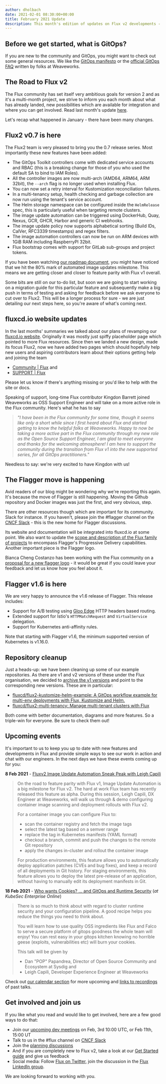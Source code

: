 ```yaml
---
author: dholbach
date: 2021-02-01 08:30:00+00:00
title: February 2021 Update
description: This month's edition of updates on Flux v2 developments - 0.7 release, Flagger 1.6 release, project and website changes, new events and more.
---
```


## Before we get started, what is GitOps?

If you are new to the community and GitOps, you might want to check out
some general resources. We like the [GitOps
manifesto](https://www.weave.works/blog/what-is-gitops-really) or the
[official GitOps FAQ](https://www.weave.works/blog/the-official-gitops-faq)
written by folks at Weaveworks.

## The Road to Flux v2

The Flux community has set itself very ambitious goals for version 2 and
as it's a multi-month project, we strive to inform you each month about
what has already landed, new possibilities which are available for
integration and where you can get involved. Read last month's update
[here](/blog/2021/01/january-2021-update/).

Let's recap what happened in January - there have been many changes.

## Flux2 v0.7 is here

The Flux2 team is very pleased to bring you the 0.7 release series. Most
importantly these new features have been added:

- The GitOps Toolkit controllers come with dedicated service accounts
  and RBAC (this is a breaking change for those of you who used the
  default SA to bind to IAM Roles).
- All the controller images are now multi-arch (AMD64, ARM64, ARM
  32bit), the `--arch` flag is no longer used when installing Flux.
- You can now set a retry interval for Kustomization reconciliation
  failures.
- In a multi-tenancy setup, health checking and garbage collection are
  now run using the tenant\'s service account.
- The Helm storage namespace can be configured inside the `HelmRelease`
  spec, this is particularly useful when targeting remote clusters.
- The image update automation can be triggered using DockerHub, Quay,
  Nexus, GCR, GHCR, Harbor and generic CI webhooks.
- The image update policy now supports alphabetical sorting (Build
  IDs, CalVer, RFC3339 timestamps) and regex filters.
- The image automation controllers can now be run on ARM devices with
  1GiB RAM including RaspberryPI 32bit.
- Flux bootstrap comes with support for GitLab sub-groups and project
  tokens.

If you have been watching [our roadmap document](/roadmap/), you might
have noticed that we hit the 80% mark of automated image updates
milestone. This means we are getting closer and closer to feature parity
with Flux v1 overall.

Some bits are still on our to-do list, but soon we are going to start
working on a migration guide for this particular feature and
subsequently make a big push in terms of testing and asking for feedback
before we ask everyone to cut over to Flux2. This will be a longer
process for sure - we are just detailing our next steps here, so you're
aware of what's coming next.

## fluxcd.io website updates

In the last months' summaries we talked about our plans of revamping our
[fluxcd.io website](https://fluxcd.io/). Originally it was mostly just
spiffy placeholder page which pointed to more Flux resources. Since then
we landed a new design, made its focus Flux2, now we have added two pages
which should hopefully help new users and aspiring contributors learn
about their options getting help and joining the team

- [Community \| Flux](https://fluxcd.io/community/) and
- [SUPPORT \| Flux](https://fluxcd.io/support/)

Please let us know if there's anything missing or you'd like to help
with the site or docs.

Speaking of support, long-time Flux contributor Kingdon Barrett joined
Weaveworks as OSS Support Engineer and will take on a more active role
in the Flux community. Here's what he has to say

> *\"I have been in the Flux community for some time, though it seems
> like only a short while since I first heard about Flux and started
> getting to know the helpful folks at Weaveworks. Happy to now be
> taking a more active part in the Flux community through my new role as
> the Open Source Support Engineer, I am glad to meet everyone and
> thanks for the welcoming atmosphere! I am here to support the
> community during the transition from Flux v1 into the new supported
> series, for all GitOps practitioners.\"*

Needless to say: we're very excited to have Kingdon with us!

## The Flagger move is happening

Avid readers of our blog might be wondering why we're reporting this
again. It's because the move of Flagger is still happening. Moving the
Github repository and Docker images was just the first, and very
obvious, step.

There are other resources though which are important for its community.
Slack for instance. If you haven't, please join the \#flagger channel on
the [CNCF Slack](https://slack.cncf.io) - this is the new home for Flagger
discussions.

Its website and documentation will be integrated into fluxcd.io at some
point. We also want to update the [scope and description of the Flux
family of projects](https://github.com/fluxcd/flux2/discussions/620) to
encompass Flagger's Progressive Delivery capabilities. Another important
piece is the Flagger logo.

Bianca Cheng Costanzo has been working with the Flux community on a
[proposal for a new flagger
logo](https://github.com/fluxcd/flux2/discussions/653) - it would be
great if you could leave your feedback and let us know how you feel
about it.

## Flagger v1.6 is here

We are very happy to announce the v1.6 release of Flagger. This release
includes:

- Support for A/B testing using [Gloo
  Edge](https://docs.flagger.app/tutorials/gloo-progressive-delivery)
  HTTP headers based routing.
- Extended support for Istio\'s `HTTPMatchRequest` and `VirtualService`
  delegation.
- Support for Kubernetes anti-affinity rules.

Note that starting with Flagger v1.6, the minimum supported version of
Kubernetes is v1.16.0.

## Repository cleanup

Just a heads-up: we have been cleaning up some of our example
repositories. As there are v1 and v2 versions of these under the Flux
organisation, we decided to [archive the v1
versions](https://github.com/fluxcd/community/issues/50) and point to
the corresponding new versions. These are in particular:

- [fluxcd/flux2-kustomize-helm-example: A GitOps workflow example for
   multi-env deployments with Flux, Kustomize and
   Helm.](https://github.com/fluxcd/flux2-kustomize-helm-example)
- [fluxcd/flux2-multi-tenancy: Manage multi-tenant clusters with
   Flux](https://github.com/fluxcd/flux2-multi-tenancy)

Both come with better documentation, diagrams and more features. So a
triple-win for everyone. Be sure to check them out!

## Upcoming events

It's important to us to keep you up to date with new features and
developments in Flux and provide simple ways to see our work in action
and chat with our engineers. In the next days we have these events
coming up for you:

**8 Feb 2021** - [Fluxv2 Image Update Automation Sneak Peak with Leigh
Capili](https://www.meetup.com/GitOps-Community/events/275745174/)

> On the road to feature parity with Flux v1, Image Update Automation is
> a big milestone for Flux v2. The hard at work Flux team has recently
> released this feature as alpha. During this session, Leigh Capili, DX
> Engineer at Weaveworks, will walk us through & demo configuring
> container image scanning and deployment rollouts with Flux v2.
>
> For a container image you can configure Flux to:
>
> - scan the container registry and fetch the image tags
> - select the latest tag based on a semver range
> - replace the tag in Kubernetes manifests (YAML format)
> - checkout a branch, commit and push the changes to the remote Git
>   repository
> - apply the changes in-cluster and rollout the container image
>
> For production environments, this feature allows you to automatically
> deploy application patches (CVEs and bug fixes), and keep a record of
> all deployments in Git history. For staging environments, this feature
> allows you to deploy the latest pre-release of an application, without
> having to manually edit its deployment manifests in Git.

**18 Feb 2021** - [Who wants Cookies? ... and GitOps and Runtime
Security](https://kubesec.aquasec.com/enterprise_online_na_2021)
(*at KubeSec Enterprise Online*)

> There is so much to think about with regard to cluster runtime
> security and your configuration pipeline. A good recipe helps you
> reduce the things you need to think about.
>
> You will learn how to use quality OSS ingredients like Flux and Falco
> to serve a secure platform of gitops goodness the whole team will
> enjoy! You can rest easy in your gitops kitchen knowing no horrible
> geese (exploits, vulnerabilities etc) will burn your cookies.
>
> This talk will be given by
>
> - Dan "POP" Papandrea, Director of Open Source Community and Ecosystem
>   at Sysdig and
> - Leigh Capili, Developer Experience Engineer at Weaveworks

Check out [our calendar section](/#calendar) for more upcoming
and [links to recordings](/resources) of past talks.

## Get involved and join us

If you like what you read and would like to get involved, here are a few
good ways to do that:

- Join our [upcoming dev meetings](/community/#meetings) on
  Feb, 3rd 10:00 UTC, or Feb 11th, 15:00 UT
- Talk to us in the \#flux channel on [CNCF Slack](https://slack.cncf.io/)
- Join the [planning discussions](https://github.com/fluxcd/flux2/discussions)
- And if you are completely new to Flux v2, take a look at our [Get
  Started guide](https://toolkit.fluxcd.io/get-started/) and give us feedback
- Social media: Follow [Flux on Twitter](https://twitter.com/fluxcd), join the
  discussion in the [Flux LinkedIn group](https://www.linkedin.com/groups/8985374/).

We are looking forward to working with you.

